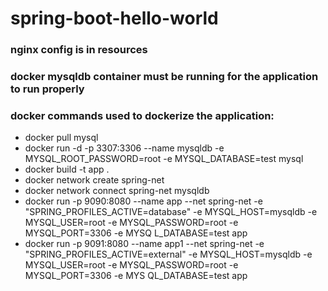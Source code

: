 ﻿# spring-boot-hello-world

### nginx config is in resources

### docker mysqldb container must be running for the application to run properly

### docker commands used to dockerize the application: 
- docker pull mysql
- docker run -d -p 3307:3306 --name mysqldb -e MYSQL_ROOT_PASSWORD=root -e MYSQL_DATABASE=test mysql 
- docker build -t app .
- docker network create spring-net 
- docker network connect spring-net mysqldb
- docker run -p 9090:8080 --name app --net spring-net -e "SPRING_PROFILES_ACTIVE=database" -e MYSQL_HOST=mysqldb -e MYSQL_USER=root -e MYSQL_PASSWORD=root -e MYSQL_PORT=3306 -e MYSQ
  L_DATABASE=test app
- docker run -p 9091:8080 --name app1 --net spring-net -e "SPRING_PROFILES_ACTIVE=external" -e MYSQL_HOST=mysqldb -e MYSQL_USER=root -e MYSQL_PASSWORD=root -e MYSQL_PORT=3306 -e MYS
  QL_DATABASE=test app
